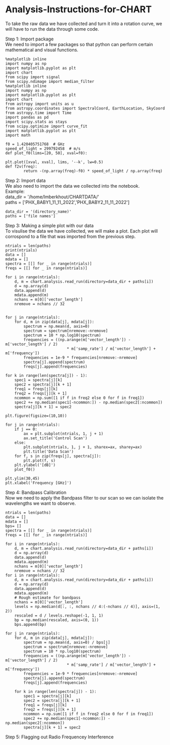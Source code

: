 # Analysis-Instructions-for-CHART
To take the raw data we have collected and turn it into a rotation curve, we will have to run the data through some code. 

Step 1: Import package  
We need to import a few packages so that python can perform certain mathematical and visual functions. 

    %matplotlib inline
    import numpy as np
    import matplotlib.pyplot as plt
    import chart
    from scipy import signal
    from scipy.ndimage import median_filter
    %matplotlib inline
    import numpy as np
    import matplotlib.pyplot as plt
    import chart
    from astropy import units as u
    from astropy.coordinates import SpectralCoord, EarthLocation, SkyCoord
    from astropy.time import Time
    import pandas as pd
    import scipy.stats as stays
    from scipy.optimize import curve_fit
    import matplotlib.pyplot as plt
    import math

    f0 = 1.420405751768  # GHz
    speed_of_light = 299792458  # m/s
    def plot_f0(lims=[20, 50], xval=f0):

    plt.plot([xval, xval], lims, '--k', lw=0.5)
    def f2v(freq):
            return -(np.array(freq)-f0) * speed_of_light / np.array(freq)
            
Step 2: Import data  
We also need to import the data we collected into the notebook.  
Example:  
data_dir = '/home/lmberkhout/CHARTDATA/'  
paths = ['PHX_BABY1_11_11_2022','PHX_BABY2_11_11_2022'] 

    data_dir = '(directory_name)'
    paths = ['file names'] 

Step 3: Making a simple plot with our data  
To visulise the data we have collected, we will make a plot. Each plot will corrospond to a file that was imported from the previous step. 

    ntrials = len(paths)
    print(ntrials)
    data = []
    mdata = []
    spectra = [[] for _ in range(ntrials)]
    freqs = [[] for _ in range(ntrials)]

    for i in range(ntrials):
        d, m = chart.analysis.read_run(directory=data_dir + paths[i])
        d = np.array(d)
        data.append(d)
        mdata.append(m)
        nchans = m[0]['vector_length']
        nremove = nchans // 32
    

    for j in range(ntrials):
        for d, m in zip(data[j], mdata[j]):
            spectrum = np.mean(d, axis=0) 
            spectrum = spectrum[nremove:-nremove]
            spectrum = 10 * np.log10(spectrum)
            frequencies = ((np.arange(m['vector_length']) - m['vector_length'] / 2)
                               * m['samp_rate'] / m['vector_length'] + m['frequency'])
            frequencies = 1e-9 * frequencies[nremove:-nremove]
            spectra[j].append(spectrum)
            freqs[j].append(frequencies)

    for k in range(len(spectra[j]) - 1):
        spec1 = spectra[j][k]
        spec2 = spectra[j][k + 1]
        freq1 = freqs[j][k]
        freq2 = freqs[j][k + 1]
        ncommon = np.sum([1 if f in freq2 else 0 for f in freq1])
        spec2 += np.median(spec1[-ncommon:]) - np.median(spec2[:ncommon])
        spectra[j][k + 1] = spec2
    
    plt.figure(figsize=(10,10))

    for j in range(ntrials):
        if j == 0:
            ax = plt.subplot(ntrials, 1, j + 1)
            ax.set_title('Control Scan')
        else:
            plt.subplot(ntrials, 1, j + 1, sharex=ax, sharey=ax)
            plt.title('Data Scan')
        for f, s in zip(freqs[j], spectra[j]):
            plt.plot(f, s)
        plt.ylabel('[dB]')
        plot_f0()
    
    plt.ylim(30,45)
    plt.xlabel('Frequency [GHz]')

Step 4: Bandpass Calibration   
Now we need to apply the Bandpass filter to our scan so we can isolate the wavelengths we want to observe.   

    ntrials = len(paths)
    data = []
    mdata = []
    bps= []
    spectra = [[] for _ in range(ntrials)]
    freqs = [[] for _ in range(ntrials)]

    for i in range(ntrials):
        d, m = chart.analysis.read_run(directory=data_dir + paths[i])
        d = np.array(d)
        data.append(d)
        mdata.append(m)
        nchans = m[0]['vector_length']
        nremove = nchans // 32
    for i in range(ntrials):
        d, m = chart.analysis.read_run(directory=data_dir + paths[i])
        d = np.array(d)
        data.append(d)
        mdata.append(m)
        # Rough estimate for bandpass
        nchans = m[0]['vector_length']
        levels = np.median(d[:, :, nchans // 4:(-nchans // 4)], axis=(1, 2))
        rescaled = d / levels.reshape(-1, 1, 1)
        bp = np.median(rescaled, axis=(0, 1))
        bps.append(bp)
    
    for j in range(ntrials):
        for d, m in zip(data[j], mdata[j]):
            spectrum = np.mean(d, axis=0) / bps[j]
            spectrum = spectrum[nremove:-nremove]
            spectrum = 10 * np.log10(spectrum)
            frequencies = ((np.arange(m['vector_length']) - m['vector_length'] / 2)
                               * m['samp_rate'] / m['vector_length'] + m['frequency'])
            frequencies = 1e-9 * frequencies[nremove:-nremove]
            spectra[j].append(spectrum)
            freqs[j].append(frequencies)

        for k in range(len(spectra[j]) - 1):
            spec1 = spectra[j][k]
            spec2 = spectra[j][k + 1]
            freq1 = freqs[j][k]
            freq2 = freqs[j][k + 1]
            ncommon = np.sum([1 if f in freq2 else 0 for f in freq1])
            spec2 += np.median(spec1[-ncommon:]) - np.median(spec2[:ncommon])
            spectra[j][k + 1] = spec2  
            
Step 5: Flagging out Radio Frequencey Interference  
